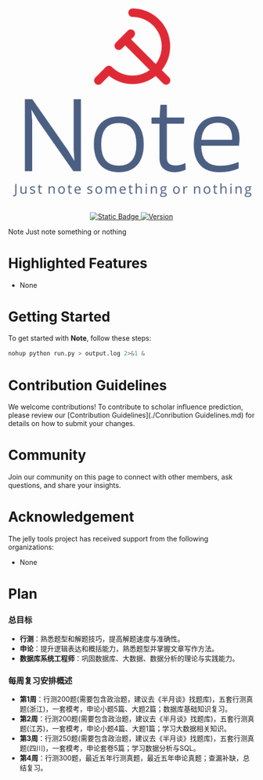 <h1 align="center">
	<img src="README.assets/Note-logo.png">
</h1>
<p align="center">
    <a href="http://192.168.66.226:8090">
        <img alt="Static Badge" src="https://img.shields.io/badge/Author-jjellya-df2a35">
    </a>
    <a href="https://github.com/jjellya/Note">
        <img src="https://img.shields.io/badge/version-0.24.48-4b5f83" alt="Version">
    </a>                                                                                       
</p>




Note Just note something or nothing



# Highlighted Features

- None

# Getting Started

To get started with **Note**, follow these steps:

```python
nohup python run.py > output.log 2>&1 &
```


# Contribution Guidelines

We welcome contributions! To contribute to scholar influence prediction, please review our [Contribution Guidelines](./Conribution Guidelines.md) for details on how to submit your changes.

# Community

Join our community on this page to connect with other members, ask questions, and share your insights.

# Acknowledgement

The jelly tools project has received support from the following organizations:

* None







# Plan

### 总目标
- **行测**：熟悉题型和解题技巧，提高解题速度与准确性。
- **申论**：提升逻辑表达和概括能力，熟悉题型并掌握文章写作方法。
- **数据库系统工程师**：巩固数据库、大数据、数据分析的理论与实践能力。

### 每周复习安排概述
- **第1周**：行测200题(需要包含政治题，建议去《半月谈》找题库)，五套行测真题(浙江)，一套模考，申论小题5篇、大题2篇；数据库基础知识复习。
- **第2周**：行测200题(需要包含政治题，建议去《半月谈》找题库)，五套行测真题(江苏)，一套模考，申论小题4篇、大题1篇；学习大数据相关知识。
- **第3周**：行测250题(需要包含政治题，建议去《半月谈》找题库)，五套行测真题(四川)，一套模考，申论套卷5篇；学习数据分析与SQL。
- **第4周**：行测300题，最近五年行测真题，最近五年申论真题；查漏补缺，总结复习。